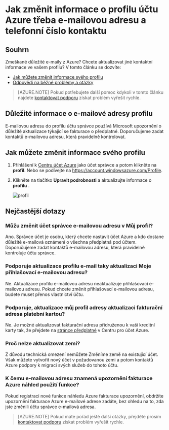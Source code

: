 <properties
    pageTitle="Jak změnit informace o profilu účtu Azure | Microsoft Azure"
    description="Popisuje, jak změnit profil Azure účet a najdete odpovědi na běžné otázky například důvod, proč nelze změnit země v Centru pro účet Azure"
    services=""
    documentationCenter=""
    authors="genlin"
    manager="mbaldwin"
    editor=""
    tags="billing"
    />

<tags
    ms.service="billing"
    ms.workload="na"
    ms.tgt_pltfrm="na"
    ms.devlang="na"
    ms.topic="article"
    ms.date="08/17/2016"
    ms.author="genli"/>

# <a name="how-to-change-profile-information-of-your-azure-account-such-as-contact-email-address-and-phone-number"></a>Jak změnit informace o profilu účtu Azure třeba e-mailovou adresu a telefonní číslo kontaktu

## <a name="summary"></a>Souhrn

Zmeškané důležité e-maily z Azure? Chcete aktualizovat jiné kontaktní informace ve vašem profilu? V tomto článku se dozvíte:

-   [Jak můžete změnit informace svého profilu](#how-to-change-your-profile-information)
-   [Odpovědi na běžné problémy a otázky](#frequently-asked-questions)

> [AZURE.NOTE] Pokud potřebujete další pomoc kdykoli v tomto článku najdete [kontaktovat podporu](https://portal.azure.com/?#blade/Microsoft_Azure_Support/HelpAndSupportBlade) získat problém vyřešit rychle.

## <a name="important-information-about-your-profile-email-address"></a>Důležité informace o e-mailové adresy profilu

E-mailovou adresu do profilu účtu správce používá Microsoft upozornění o důležité aktualizace týkající se fakturace o předplatné. Doporučujeme zadat kontaktů e-mailovou adresu, která pravidelně kontrolovat.

## <a name="how-to-change-your-profile-information"></a>Jak můžete změnit informace svého profilu

1.  Přihlášení k [Centru účet Azure](https://account.windowsazure.com/) jako účet správce a potom klikněte na **profil**. Nebo se podívejte na https://account.windowsazure.com/Profile.

2.  Klikněte na tlačítko **Upravit podrobnosti** a aktualizujte informace o **profilu** .

    ![profil](./media/billing-how-to-change-azure-account-profile/profile.png)

## <a name="frequently-asked-questions"></a>Nejčastější dotazy

### <a name="can-i-change-the-account-administrator-email-address-in-my-profile"></a>Můžu změnit účet správce e-mailovou adresu v Můj profil?

Ano. Správce účet je osobu, který chcete nastavit účet Azure a kdo dostane důležité e-mailová oznámení o všechna předplatná pod účtem. Doporučujeme zadat kontaktů e-mailovou adresu, která pravidelně kontroluje účtu správce.

### <a name="does-updating-my-profile-email-also-update-my-login-email-address"></a>Podporuje aktualizace profilu e-mail taky aktualizaci Moje přihlašovací e-mailovou adresu?

Ne. Aktualizace profilu e-mailovou adresu neaktualizuje přihlašovací e-mailovou adresu. Pokud chcete změnit přihlašovací e-mailovou adresu, budete muset přenos vlastnictví účtu.

### <a name="does-updating-my-profile-address-also-update-my-credit-card-billing-address"></a>Podporuje, aktualizace můj profil adresy aktualizaci fakturační adresa platební kartou?

Ne. Je možné aktualizovat fakturační adresu přidruženou k vaší kreditní karty tak, že přejdete na [stránce předplatné](https://account.windowsazure.com/subscriptions) v Centru pro účet Azure.

### <a name="why-cant-i-update-the-country"></a>Proč nelze aktualizovat zemi?

Z důvodu technická omezení nemůžete Změníme země na existující účet. Však můžete vytvořit nový účet v požadovanou zemi a potom kontaktů Azure podpory k migraci svých služeb do tohoto účtu.

### <a name="what-email-address-does-the-azure-billing-alerts-preview-feature-use"></a>K čemu e-mailovou adresu znamená upozornění fakturace Azure náhled použití funkce?

Pokud registraci nové funkce náhledu Azure fakturace upozornění, obdržíte upozornění fakturace Azure e-mailové adrese zadáte, bez ohledu na to, zda jste změnili účtu správce e-mailová adresa.

> [AZURE.NOTE] Pokud máte pořád ještě další otázky, přejděte prosím [kontaktovat podporu](https://portal.azure.com/?#blade/Microsoft_Azure_Support/HelpAndSupportBlade) získat problém vyřešit rychle.
